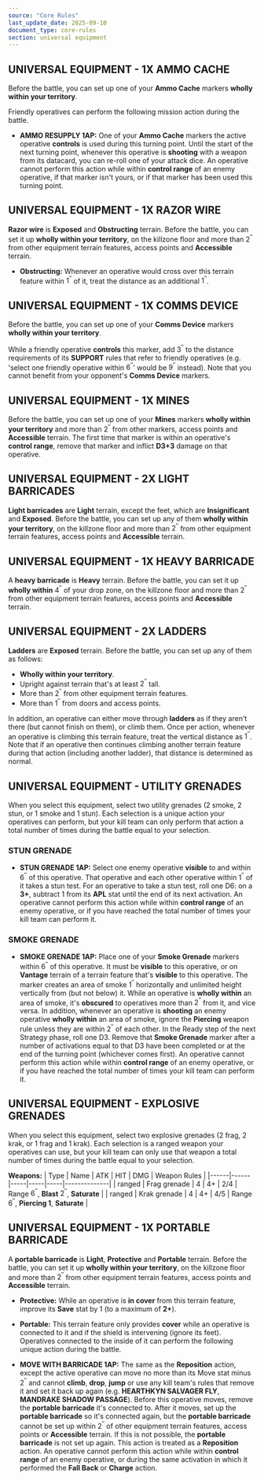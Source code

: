 ```yaml
---
source: "Core Rules"
last_update_date: 2025-09-10
document_type: core-rules
section: universal equipment
---
```


## UNIVERSAL EQUIPMENT - 1X AMMO CACHE
Before the battle, you can set up one of your **Ammo Cache** markers **wholly within your territory**.

Friendly operatives can perform the following mission action during the battle.

- **AMMO RESUPPLY 1AP:** One of your **Ammo Cache** markers the active operative **controls** is used during this turning point. Until the start of the next turning point, whenever this operative is **shooting** with a weapon from its datacard, you can re-roll one of your attack dice. An operative cannot perform this action while within **control range** of an enemy operative, if that marker isn't yours, or if that marker has been used this turning point.

## UNIVERSAL EQUIPMENT - 1X RAZOR WIRE
**Razor wire** is **Exposed** and **Obstructing** terrain. Before the battle, you can set it up **wholly within your territory**, on the killzone floor and more than $2^{\prime\prime}$ from other equipment terrain features, access points and **Accessible** terrain.

- **Obstructing:** Whenever an operative would cross over this terrain feature within $1^{\prime\prime}$ of it, treat the distance as an additional $1^{\prime\prime}$.

## UNIVERSAL EQUIPMENT - 1X COMMS DEVICE
Before the battle, you can set up one of your **Comms Device** markers **wholly within your territory**.

While a friendly operative **controls** this marker, add $3^{\prime\prime}$ to the distance requirements of its **SUPPORT** rules that refer to friendly operatives (e.g. 'select one friendly operative within $6^{\prime\prime}$' would be $9^{\prime\prime}$ instead). Note that you cannot benefit from your opponent's **Comms Device** markers.

## UNIVERSAL EQUIPMENT - 1X MINES
Before the battle, you can set up one of your **Mines** markers **wholly within your territory** and more than $2^{\prime\prime}$ from other markers, access points and **Accessible** terrain. The first time that marker is within an operative's **control range**, remove that marker and inflict **D3+3** damage on that operative.

## UNIVERSAL EQUIPMENT - 2X LIGHT BARRICADES
**Light barricades** are **Light** terrain, except the feet, which are **Insignificant** and **Exposed**. Before the battle, you can set up any of them **wholly within your territory**, on the killzone floor and more than $2^{\prime\prime}$ from other equipment terrain features, access points and **Accessible** terrain.

## UNIVERSAL EQUIPMENT - 1X HEAVY BARRICADE
A **heavy barricade** is **Heavy** terrain. Before the battle, you can set it up **wholly within** $4^{\prime\prime}$ of your drop zone, on the killzone floor and more than $2^{\prime\prime}$ from other equipment terrain features, access points and **Accessible** terrain.

## UNIVERSAL EQUIPMENT - 2X LADDERS
**Ladders** are **Exposed** terrain. Before the battle, you can set up any of them as follows:
* **Wholly within your territory**.
* Upright against terrain that's at least $2^{\prime\prime}$ tall.
* More than $2^{\prime\prime}$ from other equipment terrain features.
* More than $1^{\prime\prime}$ from doors and access points.

In addition, an operative can either move through **ladders** as if they aren't there (but cannot finish on them), or climb them. Once per action, whenever an operative is climbing this terrain feature, treat the vertical distance as $1^{\prime\prime}$. Note that if an operative then continues climbing another terrain feature during that action (including another ladder), that distance is determined as normal.

## UNIVERSAL EQUIPMENT - UTILITY GRENADES
When you select this equipment, select two utility grenades (2 smoke, 2 stun, or 1 smoke and 1 stun). Each selection is a unique action your operatives can perform, but your kill team can only perform that action a total number of times during the battle equal to your selection.

### STUN GRENADE
- **STUN GRENADE 1AP:** Select one enemy operative **visible** to and within $6^{\prime\prime}$ of this operative. That operative and each other operative within $1^{\prime\prime}$ of it takes a stun test. For an operative to take a stun test, roll one D6: on a **3+**, subtract 1 from its **APL** stat until the end of its next activation. An operative cannot perform this action while within **control range** of an enemy operative, or if you have reached the total number of times your kill team can perform it.

### SMOKE GRENADE
- **SMOKE GRENADE 1AP:** Place one of your **Smoke Grenade** markers within $6^{\prime\prime}$ of this operative. It must be **visible** to this operative, or on **Vantage** terrain of a terrain feature that's **visible** to this operative. The marker creates an area of smoke $1^{\prime\prime}$ horizontally and unlimited height vertically from (but not below) it. While an operative is **wholly within** an area of smoke, it's **obscured** to operatives more than $2^{\prime\prime}$ from it, and vice versa. In addition, whenever an operative is **shooting** an enemy operative **wholly within** an area of smoke, ignore the **Piercing** weapon rule unless they are within $2^{\prime\prime}$ of each other. In the Ready step of the next Strategy phase, roll one D3. Remove that **Smoke Grenade** marker after a number of activations equal to that D3 have been completed or at the end of the turning point (whichever comes first). An operative cannot perform this action while within **control range** of an enemy operative, or if you have reached the total number of times your kill team can perform it.

## UNIVERSAL EQUIPMENT - EXPLOSIVE GRENADES
When you select this equipment, select two explosive grenades (2 frag, 2 krak, or 1 frag and 1 krak). Each selection is a ranged weapon your operatives can use, but your kill team can only use that weapon a total number of times during the battle equal to your selection.

**Weapons:**
| Type | Name | ATK | HIT | DMG | Weapon Rules |
|------|------|-----|-----|-----|--------------|
| ranged | Frag grenade | 4 | 4+ | 2/4 | Range $6^{\prime\prime}$, **Blast** $2^{\prime\prime}$, **Saturate** |
| ranged | Krak grenade | 4 | 4+ | 4/5 | Range $6^{\prime\prime}$, **Piercing 1**, **Saturate** |

## UNIVERSAL EQUIPMENT - 1X PORTABLE BARRICADE
A **portable barricade** is **Light**, **Protective** and **Portable** terrain. Before the battle, you can set it up **wholly within your territory**, on the killzone floor and more than $2^{\prime\prime}$ from other equipment terrain features, access points and **Accessible** terrain.

- **Protective:** While an operative is **in cover** from this terrain feature, improve its **Save** stat by 1 (to a maximum of **2+**).
- **Portable:** This terrain feature only provides **cover** while an operative is connected to it and if the shield is intervening (ignore its feet). Operatives connected to the inside of it can perform the following unique action during the battle.

- **MOVE WITH BARRICADE 1AP:** The same as the **Reposition** action, except the active operative can move no more than its Move stat minus $2^{\prime\prime}$ and cannot **climb**, **drop**, **jump** or use any kill team's rules that remove it and set it back up again (e.g. **HEARTHKYN SALVAGER FLY**, **MANDRAKE SHADOW PASSAGE**). Before this operative moves, remove the **portable barricade** it's connected to. After it moves, set up the **portable barricade** so it's connected again, but the **portable barricade** cannot be set up within $2^{\prime\prime}$ of other equipment terrain features, access points or **Accessible** terrain. If this is not possible, the **portable barricade** is not set up again. This action is treated as a **Reposition** action. An operative cannot perform this action while within **control range** of an enemy operative, or during the same activation in which it performed the **Fall Back** or **Charge** action.